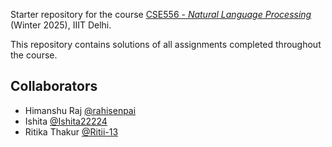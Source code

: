 Starter repository for the course [CSE556 - *Natural Language Processing*](https://techtree.iiitd.edu.in/viewDescription/filename?=CSE556) (Winter 2025), IIIT Delhi.  
  
This repository contains solutions of all assignments completed throughout the course.

## Collaborators
- Himanshu Raj [@rahisenpai](https://github.com/rahisenpai)
- Ishita [@Ishita22224](https://github.com/Ishita22224)
- Ritika Thakur [@Ritii-13](https://github.com/Ritii-13)